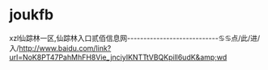 # joukfb
xzl仙踪林一区,仙踪林入口贰佰信息网----------------------------♋♋点/此/进/入/http://www.baidu.com/link?url=NoK8PT47PahMhFH8Vie_jnciyIKNTTtVBQKpill6udK&amp;wd
